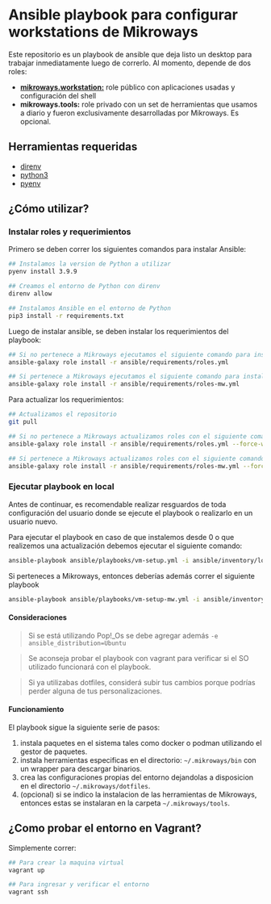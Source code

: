 # Ansible playbook para configurar workstations de Mikroways

Este repositorio es un playbook de ansible que deja listo un desktop para
trabajar inmediatamente luego de correrlo. Al momento, depende de dos roles:

* [**mikroways.workstation:**](https://galaxy.ansible.com/mikroways/workstation) role público con aplicaciones usadas y configuración
  del shell
* **mikroways.tools:** role privado con un set de herramientas que usamos a
  diario y fueron exclusivamente desarrolladas por Mikroways. Es opcional.

## Herramientas requeridas

* [direnv](https://direnv.net/)
* [python3](https://www.python.org/downloads/)
* [pyenv](https://github.com/pyenv/pyenv#installation)

## ¿Cómo utilizar?

### Instalar roles y requerimientos

Primero se deben correr los siguientes comandos para instalar Ansible:

```bash
## Instalamos la version de Python a utilizar
pyenv install 3.9.9

## Creamos el entorno de Python con direnv
direnv allow

## Instalamos Ansible en el entorno de Python
pip3 install -r requirements.txt
```

Luego de instalar ansible, se deben instalar los requerimientos del playbook:

```bash
## Si no pertenece a Mikroways ejecutamos el siguiente comando para instalar los roles
ansible-galaxy role install -r ansible/requirements/roles.yml

## Si pertenece a Mikroways ejecutamos el siguiente comando para instalar los roles
ansible-galaxy role install -r ansible/requirements/roles-mw.yml
```

Para actualizar los requerimientos:

```bash
## Actualizamos el repositorio
git pull

## Si no pertenece a Mikroways actualizamos roles con el siguiente comando:
ansible-galaxy role install -r ansible/requirements/roles.yml --force-with-deps

## Si pertenece a Mikroways actualizamos roles con el siguiente comando:
ansible-galaxy role install -r ansible/requirements/roles-mw.yml --force-with-deps
```

### Ejecutar playbook en local

Antes de continuar, es recomendable realizar resguardos de toda configuración del
usuario donde se ejecute el playbook o realizarlo en un usuario nuevo.

Para ejecutar el playbook en caso de que instalemos desde 0 o que realizemos una
actualización debemos ejecutar el siguiente comando:

```bash
ansible-playbook ansible/playbooks/vm-setup.yml -i ansible/inventory/localhost.yml -K
```

Si perteneces a Mikroways, entonces deberías además correr el siguiente playbook

```bash
ansible-playbook ansible/playbooks/vm-setup-mw.yml -i ansible/inventory/localhost.yml -K
```

#### Consideraciones

> Si se está utilizando Pop!\_Os se debe agregar además
> `-e ansible_distribution=Ubuntu`

> Se aconseja probar el playbook con vagrant para verificar si el SO utilizado
> funcionará con el playbook.

> Si ya utilizabas dotfiles, considerá subir tus cambios porque podrías perder
> alguna de tus personalizaciones.

#### Funcionamiento

El playbook sigue la siguiente serie de pasos:

1. instala paquetes en el sistema tales como docker o podman utilizando el gestor
   de paquetes.
1. instala herramientas especificas en el directorio: `~/.mikroways/bin` con un
   wrapper para descargar binarios.
1. crea las configuraciones propias del entorno dejandolas a disposicion en el
   directorio `~/.mikroways/dotfiles`.
1. (opcional) si se indico la instalacion de las herramientas de Mikroways,
   entonces estas se instalaran en la carpeta `~/.mikroways/tools`.

## ¿Como probar el entorno en Vagrant?

Simplemente correr:

```bash
## Para crear la maquina virtual
vagrant up

## Para ingresar y verificar el entorno
vagrant ssh
```

